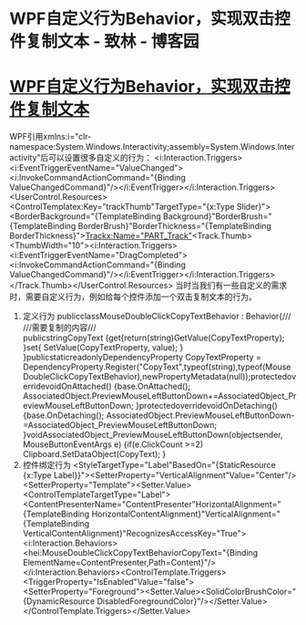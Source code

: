 
# WPF自定义行为Behavior，实现双击控件复制文本 - 致林 - 博客园






# [WPF自定义行为Behavior，实现双击控件复制文本](https://www.cnblogs.com/bincoding/p/8626280.html)
WPF引用xmlns:i="clr-namespace:System.Windows.Interactivity;assembly=System.Windows.Interactivity"后可以设置很多自定义的行为：
<i:Interaction.Triggers><i:EventTriggerEventName="ValueChanged"><i:InvokeCommandActionCommand="{Binding ValueChangedCommand}"/></i:EventTrigger></i:Interaction.Triggers>
<UserControl.Resources><ControlTemplatex:Key="trackThumb"TargetType="{x:Type Slider}"><BorderBackground="{TemplateBinding Background}"BorderBrush="{TemplateBinding BorderBrush}"BorderThickness="{TemplateBinding BorderThickness}"><Grid><Trackx:Name="PART_Track"><Track.Thumb><ThumbWidth="10"><i:Interaction.Triggers><i:EventTriggerEventName="DragCompleted"><i:InvokeCommandActionCommand="{Binding ValueChangedCommand}"/></i:EventTrigger></i:Interaction.Triggers></Thumb></Track.Thumb></Track></Grid></Border></ControlTemplate></UserControl.Resources>
当时当我们有一些自定义的需求时，需要自定义行为，例如给每个控件添加一个双击复制文本的行为。
1. 定义行为
publicclassMouseDoubleClickCopyTextBehavior : Behavior<FrameworkElement>{///<summary>///需要复制的内容///</summary>publicstringCopyText
        {get{return(string)GetValue(CopyTextProperty); }set{ SetValue(CopyTextProperty, value); }
        }publicstaticreadonlyDependencyProperty CopyTextProperty = DependencyProperty.Register("CopyText",typeof(string),typeof(MouseDoubleClickCopyTextBehavior),newPropertyMetadata(null));protectedoverridevoidOnAttached()
        {base.OnAttached();
            AssociatedObject.PreviewMouseLeftButtonDown+=AssociatedObject_PreviewMouseLeftButtonDown;
        }protectedoverridevoidOnDetaching()
        {base.OnDetaching();
            AssociatedObject.PreviewMouseLeftButtonDown-=AssociatedObject_PreviewMouseLeftButtonDown;
        }voidAssociatedObject_PreviewMouseLeftButtonDown(objectsender, MouseButtonEventArgs e)
        {if(e.ClickCount >=2)
                Clipboard.SetDataObject(CopyText);
        }
2. 控件绑定行为
<StyleTargetType="Label"BasedOn="{StaticResource {x:Type Label}}"><SetterProperty="VerticalAlignment"Value="Center"/><SetterProperty="Template"><Setter.Value><ControlTemplateTargetType="Label"><Border><ContentPresenterName="ContentPresenter"HorizontalAlignment="{TemplateBinding HorizontalContentAlignment}"VerticalAlignment="{TemplateBinding VerticalContentAlignment}"RecognizesAccessKey="True"><!--绑定自定义行为--><i:Interaction.Behaviors>
<hei:MouseDoubleClickCopyTextBehaviorCopyText="{Binding ElementName=ContentPresenter,Path=Content}"/></i:Interaction.Behaviors></ContentPresenter></Border><ControlTemplate.Triggers><TriggerProperty="IsEnabled"Value="false"><SetterProperty="Foreground"><Setter.Value><SolidColorBrushColor="{DynamicResource DisabledForegroundColor}"/></Setter.Value></Setter></Trigger></ControlTemplate.Triggers></ControlTemplate></Setter.Value></Setter></Style>






